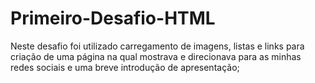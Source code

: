 # Primeiro-Desafio-HTML
Neste desafio foi utilizado carregamento de imagens, listas e links para criação de uma página na qual mostrava e direcionava para as minhas redes sociais e uma breve introdução de apresentação;
